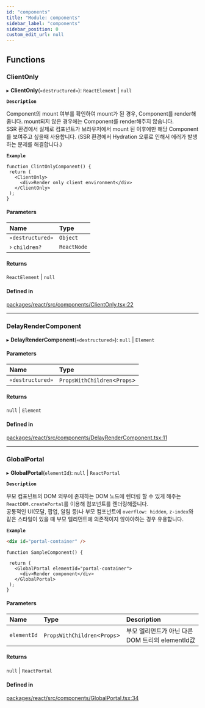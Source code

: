 ```yaml
---
id: "components"
title: "Module: components"
sidebar_label: "components"
sidebar_position: 0
custom_edit_url: null
---
```


## Functions

### ClientOnly

▸ **ClientOnly**(`«destructured»`): `ReactElement` \| ``null``

**`Description`**

Component의 mount 여부를 확인하여 mount가 된 경우, Component를 render해줍니다.
mount되지 않은 경우에는 Component를 render해주지 않습니다. <br />
SSR 환경에서 실제로 컴포넌트가 브라우저에서 mount 된 이후에만 해당 Component를 보여주고 싶을때 사용합니다.
(SSR 환경에서 Hydration 오류로 인해서 에러가 발생하는 문제를 해결합니다.)

**`Example`**

```tsx
function ClintOnlyComponent() {
 return (
   <ClientOnly>
     <div>Render only client environment</div>
   </ClientOnly>
 );
}
```

#### Parameters

| Name | Type |
| :------ | :------ |
| `«destructured»` | `Object` |
| › `children?` | `ReactNode` |

#### Returns

`ReactElement` \| ``null``

#### Defined in

[packages/react/src/components/ClientOnly.tsx:22](https://github.com/mbti-nf-team/frontend-libraries/blob/8754edf/packages/react/src/components/ClientOnly.tsx#L22)

___

### DelayRenderComponent

▸ **DelayRenderComponent**(`«destructured»`): ``null`` \| `Element`

#### Parameters

| Name | Type |
| :------ | :------ |
| `«destructured»` | `PropsWithChildren`<`Props`\> |

#### Returns

``null`` \| `Element`

#### Defined in

[packages/react/src/components/DelayRenderComponent.tsx:11](https://github.com/mbti-nf-team/frontend-libraries/blob/8754edf/packages/react/src/components/DelayRenderComponent.tsx#L11)

___

### GlobalPortal

▸ **GlobalPortal**(`elementId`): ``null`` \| `ReactPortal`

**`Description`**

부모 컴포넌트의 DOM 외부에 존재하는 DOM 노드에 렌더링 할 수 있게 해주는
`ReactDOM.createPortal`를 이용해 컴포넌트를 렌더링해줍니다. <br />
공통적인 UI(모달, 팝업, 알림 등)나 부모 컴포넌트에
`overflow: hidden`, `z-index`와 같은 스타일이 있을 때 부모 엘리먼트에 의존적이지 않아야하는 경우 유용합니다.

**`Example`**

```html title="html"
<div id="portal-container" />
```

```tsx title="tsx"
function SampleComponent() {

 return (
   <GlobalPortal elementId="portal-container">
     <div>Render component</div>
   </GlobalPortal>
 );
}
```

#### Parameters

| Name | Type | Description |
| :------ | :------ | :------ |
| `elementId` | `PropsWithChildren`<`Props`\> | 부모 엘리먼트가 아닌 다른 DOM 트리의 elementId값 |

#### Returns

``null`` \| `ReactPortal`

#### Defined in

[packages/react/src/components/GlobalPortal.tsx:34](https://github.com/mbti-nf-team/frontend-libraries/blob/8754edf/packages/react/src/components/GlobalPortal.tsx#L34)
